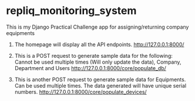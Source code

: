 # repliq_monitoring_system

This is my Django Practical Challenge app for assigning/returning company equipments

1. The homepage will display all the API endpoints.
http://127.0.0.1:8000/

2. This is a POST request to generate sample data for the following:
Cannot be used multiple times (Will only update the data), 
Company, Department and Users
http://127.0.0.1:8000/core/populate_db/

3. This is another POST request to generate sample data for Equipments.
Can be used multiple times. 
The data generated will have unique serial numbers.
http://127.0.0.1:8000/core/populate_devices/

